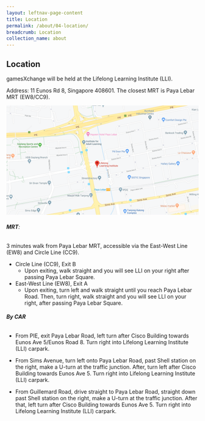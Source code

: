 ```yaml
---
layout: leftnav-page-content
title: Location
permalink: /about/04-location/
breadcrumb: Location
collection_name: about
---
```

## Location
gamesXchange will be held at the Lifelong Learning Institute (LLI). 

Address: 11 Eunos Rd 8, Singapore 408601. The closest MRT is Paya Lebar MRT (EW8/CC9).

<img src="/images/locamap.png">

###### **MRT**:

3 minutes walk from Paya Lebar MRT, accessible via the East-West Line (EW8) and Circle Line (CC9).

- Circle Line (CC9), Exit B
  - Upon exiting, walk straight and you will see LLI on your right after passing Paya Lebar Square.
- East-West Line (EW8), Exit A
  - Upon exiting, turn left and walk straight until you reach Paya Lebar Road. Then, turn right, walk straight and you will see LLI on your right, after passing Paya Lebar Square.

###### **By CAR**

- From PIE, exit Paya Lebar Road, left turn after Cisco Building towards Eunos Ave 5/Eunos Road 8. Turn right into Lifelong Learning Institute (LLI) carpark.

- From Sims Avenue, turn left onto Paya Lebar Road, past Shell station on the right, make a U-turn at the traffic junction. After, turn left after Cisco Building towards Eunos Ave 5. Turn right into Lifelong Learning Institute (LLI) carpark.

- From Guillemard Road, drive straight to Paya Lebar Road, straight down past Shell station on the right, make a U-turn at the traffic junction. After that, left turn after Cisco Building towards Eunos Ave 5. Turn right into Lifelong Learning Institute (LLI) carpark.


